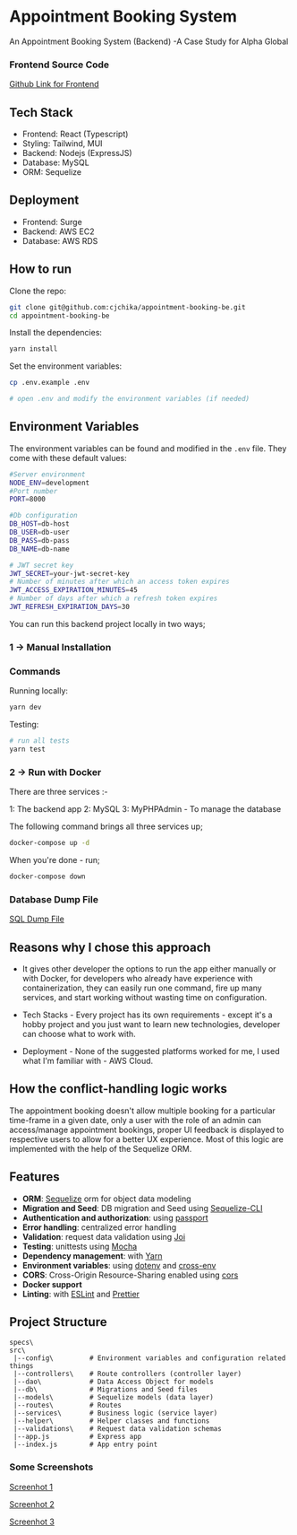 # Appointment Booking System

An Appointment Booking System (Backend) -A  Case Study for Alpha Global

### Frontend Source Code
[Github Link for Frontend](https://github.com/cjchika/appointment-booking-fe)

## Tech Stack
- Frontend: React (Typescript)
- Styling: Tailwind, MUI
- Backend: Nodejs (ExpressJS)
- Database: MySQL
- ORM: Sequelize

## Deployment
- Frontend: Surge
- Backend: AWS EC2
- Database: AWS RDS

## How to run

Clone the repo:

```bash
git clone git@github.com:cjchika/appointment-booking-be.git
cd appointment-booking-be
```

Install the dependencies:

```bash
yarn install
```

Set the environment variables:

```bash
cp .env.example .env

# open .env and modify the environment variables (if needed)
```

## Environment Variables

The environment variables can be found and modified in the `.env` file. They come with these default values:

```bash
#Server environment
NODE_ENV=development
#Port number
PORT=8000

#Db configuration
DB_HOST=db-host
DB_USER=db-user
DB_PASS=db-pass
DB_NAME=db-name

# JWT secret key
JWT_SECRET=your-jwt-secret-key
# Number of minutes after which an access token expires
JWT_ACCESS_EXPIRATION_MINUTES=45
# Number of days after which a refresh token expires
JWT_REFRESH_EXPIRATION_DAYS=30

```

You can run this backend project locally in two ways;

### 1 -> Manual Installation

### Commands

Running locally:

```bash
yarn dev
```

Testing:

```bash
# run all tests
yarn test

```

### 2 -> Run with Docker

There are three services :-

1: The backend app
2: MySQL
3: MyPHPAdmin - To manage the database

The following command brings all three services up;

```bash
docker-compose up -d
```

When you're done - run;

```bash
docker-compose down
```

### Database Dump File
[SQL Dump File](https://github.com/cjchika/appointment-booking-be/blob/main/bookingdb.sql)

## Reasons why I chose this approach
- It gives other developer the options to run the app either manually or with Docker, for developers who already have experience with containerization, they can easily run one command, fire up many services, and start working without wasting time on configuration.

- Tech Stacks - Every project has its own requirements - except it's a hobby project and you just want to learn new technologies, developer can choose what to work with.

- Deployment - None of the suggested platforms worked for me, I used what I'm familiar with - AWS Cloud.

## How the conflict-handling logic works
The appointment booking doesn't allow multiple booking for a particular time-frame in a given date, only a user with the role of an admin can access/manage appointment bookings, proper UI feedback is displayed to respective users to allow for a better UX experience. Most of this logic are implemented with the help of the Sequelize ORM.


## Features

- **ORM**: [Sequelize](https://sequelize.org/)  orm for object data modeling
- **Migration and Seed**: DB migration and Seed using [Sequelize-CLI](https://github.com/sequelize/cli)
- **Authentication and authorization**: using [passport](http://www.passportjs.org)
- **Error handling**: centralized error handling
- **Validation**: request data validation using [Joi](https://github.com/hapijs/joi)
- **Testing**: unittests using [Mocha](https://mochajs.org/)
- **Dependency management**: with [Yarn](https://yarnpkg.com)
- **Environment variables**: using [dotenv](https://github.com/motdotla/dotenv) and [cross-env](https://github.com/kentcdodds/cross-env#readme)
- **CORS**: Cross-Origin Resource-Sharing enabled using [cors](https://github.com/expressjs/cors)
- **Docker support**
- **Linting**: with [ESLint](https://eslint.org) and [Prettier](https://prettier.io)


## Project Structure

```
specs\
src\
 |--config\         # Environment variables and configuration related things
 |--controllers\    # Route controllers (controller layer)
 |--dao\            # Data Access Object for models
 |--db\             # Migrations and Seed files
 |--models\         # Sequelize models (data layer)
 |--routes\         # Routes
 |--services\       # Business logic (service layer)
 |--helper\         # Helper classes and functions
 |--validations\    # Request data validation schemas
 |--app.js          # Express app
 |--index.js        # App entry point
```

### Some Screenshots
[Screenhot 1](https://github.com/cjchika/appointment-booking-be/blob/main/src/screenshots/SC1.png)

[Screenhot 2](https://github.com/cjchika/appointment-booking-be/blob/main/src/screenshots/SC2.png)

[Screenhot 3](https://github.com/cjchika/appointment-booking-be/blob/main/src/screenshots/SC3.png)